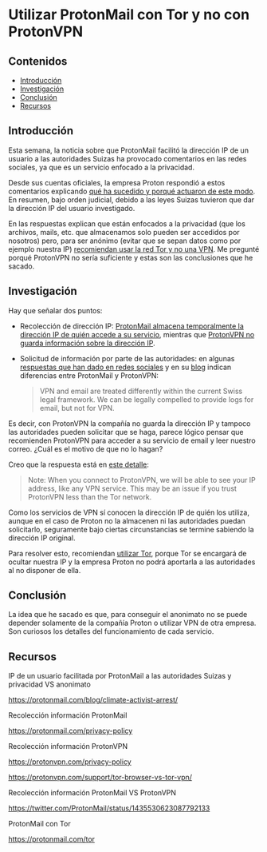 # Utilizar ProtonMail con Tor y no con ProtonVPN

## Contenidos

- [Introducción](#Introducción)
- [Investigación](#Investigación)
- [Conclusión](#Conclusión)
- [Recursos](#Recursos)

## Introducción

Esta semana, la noticia sobre que ProtonMail facilitó la dirección IP de un usuario a las autoridades Suizas ha provocado comentarios en las redes sociales, ya que es un servicio enfocado a la privacidad.

Desde sus cuentas oficiales, la empresa Proton respondió a estos comentarios explicando [qué ha sucedido y porqué actuaron de este modo](https://protonmail.com/blog/climate-activist-arrest/). En resumen, bajo orden judicial, debido a las leyes Suizas tuvieron que dar la dirección IP del usuario investigado.

En las respuestas explican que están enfocados a la privacidad (que los archivos, mails, etc. que almacenamos solo pueden ser accedidos por nosotros) pero, para ser anónimo (evitar que se sepan datos como por ejemplo nuestra IP) [recomiendan usar la red Tor y no una VPN](https://protonmail.com/blog/climate-activist-arrest/). Me pregunté porqué ProtonVPN no sería suficiente y estas son las conclusiones que he sacado.

## Investigación

Hay que señalar dos puntos:

- Recolección de dirección IP: [ProtonMail almacena temporalmente la dirección IP de quién accede a su servicio](https://protonmail.com/privacy-policy), mientras que [ProtonVPN no guarda información sobre la dirección IP](https://protonvpn.com/privacy-policy).

- Solicitud de información por parte de las autoridades: en algunas [respuestas que han dado en redes sociales](https://twitter.com/ProtonMail/status/1435530623087792133) y en su [blog](https://protonmail.com/blog/climate-activist-arrest/) indican diferencias entre ProtonMail y ProtonVPN:

  > VPN and email are treated differently within the current Swiss legal framework. We can be legally compelled to provide logs for email, but not for VPN.

Es decir, con ProtonVPN la compañía no guarda la dirección IP y tampoco las autoridades pueden solicitar que se haga, parece lógico pensar que recomienden ProtonVPN para acceder a su servicio de email y leer nuestro correo. ¿Cuál es el motivo de que no lo hagan?

Creo que la respuesta está en [este detalle](https://protonvpn.com/support/tor-browser-vs-tor-vpn/):

> Note: When you connect to ProtonVPN, we will be able to see your IP address, like any VPN service. This may be an issue if you trust ProtonVPN less than the Tor network.

Como los servicios de VPN sí conocen la dirección IP de quién los utiliza, aunque en el caso de Proton no la almacenen ni las autoridades puedan solicitarlo, seguramente bajo ciertas circunstancias se termine sabiendo la dirección IP original. 

Para resolver esto, recomiendan [utilizar Tor](https://protonmail.com/tor), porque Tor se encargará de ocultar nuestra IP y la empresa Proton no podrá aportarla a las autoridades al no disponer de ella.

## Conclusión

La idea que he sacado es que, para conseguir el anonimato no se puede depender solamente de la compañía Proton o utilizar VPN de otra empresa. Son curiosos los detalles del funcionamiento de cada servicio.

## Recursos

IP de un usuario facilitada por ProtonMail a las autoridades Suizas y privacidad VS anonimato

<https://protonmail.com/blog/climate-activist-arrest/>

Recolección información ProtonMail

<https://protonmail.com/privacy-policy>

Recolección información ProtonVPN

<https://protonvpn.com/privacy-policy>

<https://protonvpn.com/support/tor-browser-vs-tor-vpn/>

Recolección información ProtonMail VS ProtonVPN

<https://twitter.com/ProtonMail/status/1435530623087792133>

ProtonMail con Tor

<https://protonmail.com/tor>

